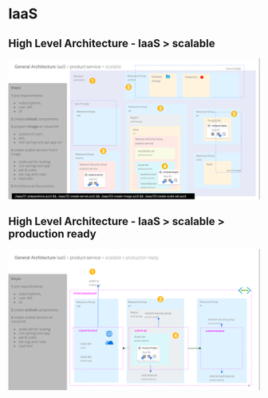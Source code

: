 # IaaS

## High Level Architecture - IaaS > scalable

![for IaaS](https://github.com/tansudasli/azure-sandbox/blob/master/iaas/Azure-Architecture-1.png)

## High Level Architecture - IaaS > scalable > production ready

![for IaaS](https://github.com/tansudasli/azure-sandbox/blob/master/iaas/Azure-Architecture-2.png)
